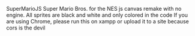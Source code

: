 SuperMarioJS
Super Mario Bros. for the NES js canvas remake with no engine.
All sprites are black and white and only colored in the code
If you are using Chrome, please run this on xampp or upload it to a site because cors is the devil
